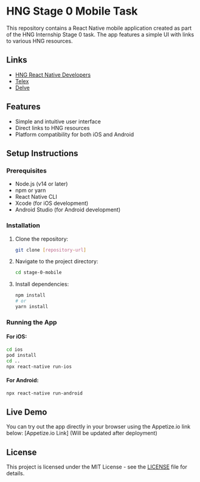 # HNG Stage 0 Mobile Task

This repository contains a React Native mobile application created as part of the HNG Internship Stage 0 task. The app features a simple UI with links to various HNG resources.

## Links

- [HNG React Native Developers](http://hng.tech/hire/react-native-developers)
- [Telex](https://telex.im/)
- [Delve](https://delve.fun/)

## Features

- Simple and intuitive user interface
- Direct links to HNG resources
- Platform compatibility for both iOS and Android

## Setup Instructions

### Prerequisites

- Node.js (v14 or later)
- npm or yarn
- React Native CLI
- Xcode (for iOS development)
- Android Studio (for Android development)

### Installation

1. Clone the repository:

   ```bash
   git clone [repository-url]
   ```

2. Navigate to the project directory:

   ```bash
   cd stage-0-mobile
   ```

3. Install dependencies:
   ```bash
   npm install
   # or
   yarn install
   ```

### Running the App

#### For iOS:

```bash
cd ios
pod install
cd ..
npx react-native run-ios
```

#### For Android:

```bash
npx react-native run-android
```

## Live Demo

You can try out the app directly in your browser using the Appetize.io link below:
[Appetize.io Link] (Will be updated after deployment)

## License

This project is licensed under the MIT License - see the [LICENSE](LICENSE) file for details.

